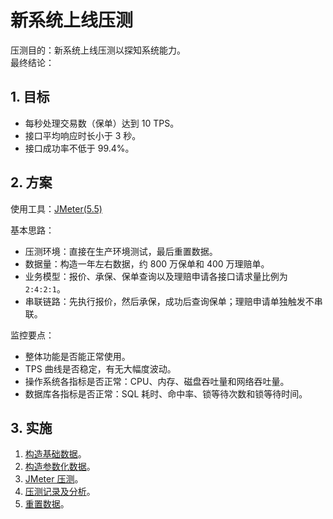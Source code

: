 # 新系统上线压测<!-- omit in toc -->

压测目的：新系统上线压测以探知系统能力。  
最终结论：

## 1. 目标

- 每秒处理交易数（保单）达到 10 TPS。
- 接口平均响应时长小于 3 秒。
- 接口成功率不低于 99.4%。

## 2. 方案

使用工具：[JMeter(5.5)](https://github.com/itabbot/learn/blob/main/性能测试/1.测试工具/1.1.JMeter.md)

基本思路：

- 压测环境：直接在生产环境测试，最后重置数据。
- 数据量：构造一年左右数据，约 800 万保单和 400 万理赔单。
- 业务模型：报价、承保、保单查询以及理赔申请各接口请求量比例为 `2:4:2:1`。
- 串联链路：先执行报价，然后承保，成功后查询保单；理赔申请单独触发不串联。

监控要点：

- 整体功能是否能正常使用。
- TPS 曲线是否稳定，有无大幅度波动。
- 操作系统各指标是否正常：CPU、内存、磁盘吞吐量和网络吞吐量。
- 数据库各指标是否正常：SQL 耗时、命中率、锁等待次数和锁等待时间。

## 3. 实施

1. [构造基础数据](./实施/构造基础数据.md)。
2. [构造参数化数据](./实施/构造参数化数据.md)。
3. [JMeter 压测](./实施/JMeter压测.md)。
4. [压测记录及分析](./实施/压测记录及分析.md)。
5. [重置数据](./实施/重置数据.md)。
